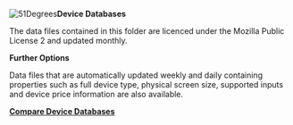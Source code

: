 ![51Degrees](https://51degrees.com/DesktopModules/FiftyOne/Distributor/Logo.ashx "THE Fastest and Most Accurate Device Detection")**Device Databases**

The data files contained in this folder are licenced under the Mozilla Public License 2 and updated monthly.

**Further Options**

Data files that are automatically updated weekly and daily containing properties such as full device type, physical screen size, supported inputs and device price information are also available.

**[Compare Device Databases](https://51degrees.com/compare-data-options?utm_source=github&utm_medium=repository&utm_content=data&utm_campaign=net-open-source "Different device databases which can be used with 51Degrees device detection")**
